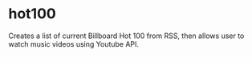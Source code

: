hot100
======

Creates a list of current Billboard Hot 100 from RSS, then allows user to watch music videos using Youtube API.
